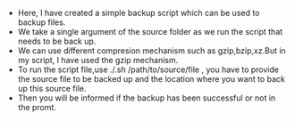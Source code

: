 - Here, I have created a simple backup script which can be used to backup files.
- We take a single argument of the source folder as we run the script that needs to be back up.
- We can use different compresion mechanism such as gzip,bzip,xz.But in my script, I have used the gzip mechanism.
- To run the script file,use ./<script-name>.sh /path/to/source/file , you have to provide the source file to be backed up and the location where you want to back up this source file.
- Then you will be informed if the backup has been successful or not in the promt.
